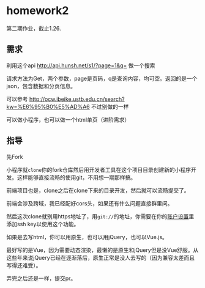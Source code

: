 # homework2
第二期作业，截止1.26.

## 需求
利用这个api
http://api.hunsh.net/s1/?page=1&q=
做一个搜索

请求方法为Get，两个参数，page是页码，q是查询内容，均可空。返回的是一个json，包含数据和分页信息。

可以参考
http://ocw.ibeike.ustb.edu.cn/search?kw=%E6%95%B0%E5%AD%A6
不过别做的一样

可以做小程序，也可以做一个html单页（进阶需求）

## 指导

先Fork

小程序就`clone`你的fork仓库然后用开发者工具在这个项目目录创建新的小程序开发。这样能够直接流畅的使用git，不用想一期那样搞。

前端项目也是，clone之后在clone下来的目录开发，然后就可以流畅提交了。

前端会涉及跨域，我已经配好cors头，如果还有什么问题直接群里问。

然后这次clone就别用https地址了，用`git://`的地址，你需要在你的[账户设置](https://github.com/settings/keys)里添加ssh key以使用这个功能。

如果是去写html，你可以用原生，也可以用jQuery，也可以Vue.js。

最好写的是Vue，因为需要动态渲染，最懒的是原生和jQuery但是没Vue舒服。从这些年来说jQuery已经在逐渐落后，原生正常是没人去写的（因为兼容太差而且写得还难受）。

弄完之后还是一样，提交pr。
